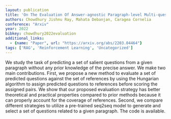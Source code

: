 ```yaml
---
layout: publication
title: 'On The Evaluation Of Answer-agnostic Paragraph-level Multi-question Generation'
authors: Chowdhury Jishnu Ray, Mahata Debanjan, Caragea Cornelia
conference: "Arxiv"
year: 2022
bibkey: chowdhury2022evaluation
additional_links:
  - {name: "Paper", url: "https://arxiv.org/abs/2203.04464"}
tags: ['RAG', 'Reinforcement Learning', 'Uncategorized']
---
```

We study the task of predicting a set of salient questions from a given paragraph without any prior knowledge of the precise answer. We make two main contributions. First, we propose a new method to evaluate a set of predicted questions against the set of references by using the Hungarian algorithm to assign predicted questions to references before scoring the assigned pairs. We show that our proposed evaluation strategy has better theoretical and practical properties compared to prior methods because it can properly account for the coverage of references. Second, we compare different strategies to utilize a pre-trained seq2seq model to generate and select a set of questions related to a given paragraph. The code is available.
